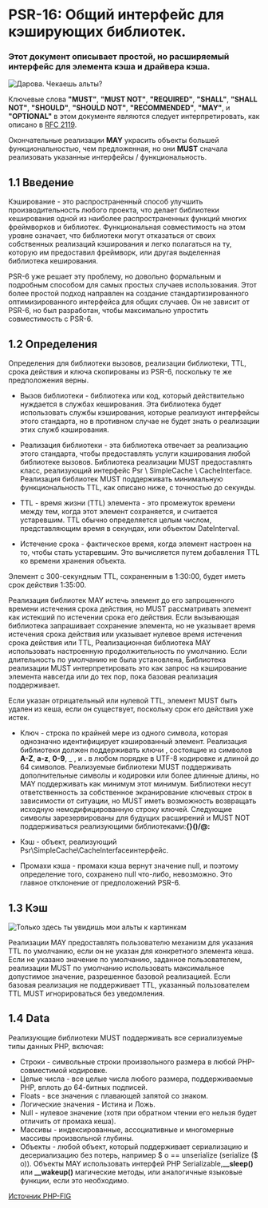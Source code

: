 # PSR-16: Общий интерфейс для кэширующих библиотек.

### Этот документ описывает простой, но расширяемый интерфейс для элемента кэша и драйвера кэша.

![Дарова. Чекаешь альты?](https://pbs.twimg.com/profile_images/1444689501880737797/xtLL2gE7_400x400.jpg)


Ключевые слова **"MUST"**, **"MUST NOT"**, **"REQUIRED"**, **"SHALL"**, **"SHALL NOT"**, **"SHOULD"**, **"SHOULD NOT"**, **"RECOMMENDED"**,  **"MAY"**, и **"OPTIONAL"** в этом документе являются следует интерпретировать, как описано в [RFC 2119](https://www.rfc-archive.org/getrfc.php?rfc=2119#gsc.tab=0).

Окончательные реализации **MAY** украсить объекты большей функциональностью, чем предложенная, но они **MUST** сначала реализовать указанные интерфейсы / функциональность.

## 1.1 Введение
Кэширование - это распространенный способ улучшить производительность любого проекта, что делает библиотеки кеширования одной из наиболее распространенных функций многих фреймворков и библиотек. Функциональная совместимость на этом уровне означает, что библиотеки могут отказаться от своих собственных реализаций кэширования и легко полагаться на ту, которую им предоставил фреймворк, или другая выделенная библиотека кеширования.

PSR-6 уже решает эту проблему, но довольно формальным и подробным способом для самых простых случаев использования. Этот более простой подход направлен на создание стандартизированного оптимизированного интерфейса для общих случаев. Он не зависит от PSR-6, но был разработан, чтобы максимально упростить совместимость с PSR-6.

## 1.2 Определения
Определения для библиотеки вызовов, реализации библиотеки, TTL, срока действия и ключа скопированы из PSR-6, поскольку те же предположения верны.

* Вызов библиотеки - библиотека или код, который действительно нуждается в службах кеширования. Эта библиотека будет использовать службы кэширования, которые реализуют интерфейсы этого стандарта, но в противном случае не будет знать о реализации этих служб кэширования.

* Реализация библиотеки - эта библиотека отвечает за реализацию этого стандарта, чтобы предоставлять услуги кэширования любой библиотеке вызовов. Библиотека реализации MUST предоставлять класс, реализующий интерфейс Psr \ SimpleCache \ CacheInterface. Реализация библиотек MUST поддерживать минимальную функциональность TTL, как описано ниже, с точностью до секунды.

* TTL - время жизни (TTL) элемента - это промежуток времени между тем, когда этот элемент сохраняется, и считается устаревшим. TTL обычно определяется целым числом, представляющим время в секундах, или объектом DateInterval.

* Истечение срока - фактическое время, когда элемент настроен на то, чтобы стать устаревшим. Это вычисляется путем добавления TTL ко времени хранения объекта.

Элемент с 300-секундным TTL, сохраненным в 1:30:00, будет иметь срок действия 1:35:00.



Реализация библиотек MAY истечь элемент до его запрошенного времени истечения срока действия, но MUST рассматривать элемент как истекший по истечении срока его действия. Если вызывающая библиотека запрашивает сохранение элемента, но не указывает время истечения срока действия или указывает нулевое время истечения срока действия или TTL, Реализационная библиотека MAY  использовать настроенную продолжительность по умолчанию. Если длительность по умолчанию не была установлена, Библиотека реализации MUST интерпретировать это как запрос на кэширование элемента навсегда или до тех пор, пока базовая реализация поддерживает.

Если указан отрицательный или нулевой TTL, элемент MUST быть удален из кеша, если он существует, поскольку срок его действия уже истек.

* Ключ - строка по крайней мере из одного символа, которая однозначно идентифицирует кэшированный элемент. Реализация библиотеки должен поддерживать ключи , состоящие из символов __A-Z__, __a-z__, __0-9__, _ , и __.__ в любом порядке в UTF-8 кодировке и длиной до 64 символов. Реализуемые библиотеки MUST поддерживать дополнительные символы и кодировки или более длинные длины, но MAY поддерживать как минимум этот минимум. Библиотеки несут ответственность за собственное экранирование ключевых строк в зависимости от ситуации, но MUST иметь возможность возвращать исходную немодифицированную строку ключей. Следующие символы зарезервированы для будущих расширений и MUST NOT поддерживаться реализующими библиотеками:__{}()/\@:__

* Кэш - объект, реализующий Psr\SimpleCache\CacheInterfaceинтерфейс.

* Промахи кэша - промахи кэша вернут значение null, и поэтому определение того, сохранено null что-либо, невозможно. Это главное отклонение от предположений PSR-6.

## 1.3 Кэш

![Только здесь ты увидишь мои альты к картинкам](http://d3fa1t.ninja/content/images/2018/11/cache.jpg)

Реализации MAY предоставлять пользователю механизм для указания TTL по умолчанию, если он не указан для конкретного элемента кеша. Если не указано значение по умолчанию, заданное пользователем, реализации MUST по умолчанию использовать максимальное допустимое значение, разрешенное базовой реализацией. Если базовая реализация не поддерживает TTL, указанный пользователем TTL MUST игнорироваться без уведомления.

## 1.4 Data

Реализующие библиотеки MUST поддерживать все сериализуемые типы данных PHP, включая:
* Строки - символьные строки произвольного размера в любой PHP-совместимой кодировке.
* Целые числа - все целые числа любого размера, поддерживаемые PHP, вплоть до 64-битных подписей.
* Floats - все значения с плавающей запятой со знаком.
* Логические значения - Истина и Ложь.
* Null - нулевое значение (хотя при обратном чтении его нельзя будет отличить от промаха кеша).
* Массивы - индексированные, ассоциативные и многомерные массивы произвольной глубины.
* Объекты - любой объект, который поддерживает сериализацию и десериализацию без потерь, например $ o == unserialize (serialize ($ o)). Объекты MAY использовать интерфей PHP Serializable,**__sleep()** или **__wakeup()** магические методы, или аналогичные языковые функции, если это необходимо.

[Источник PHP-FIG](https://www.php-fig.org/psr/psr-16/)
